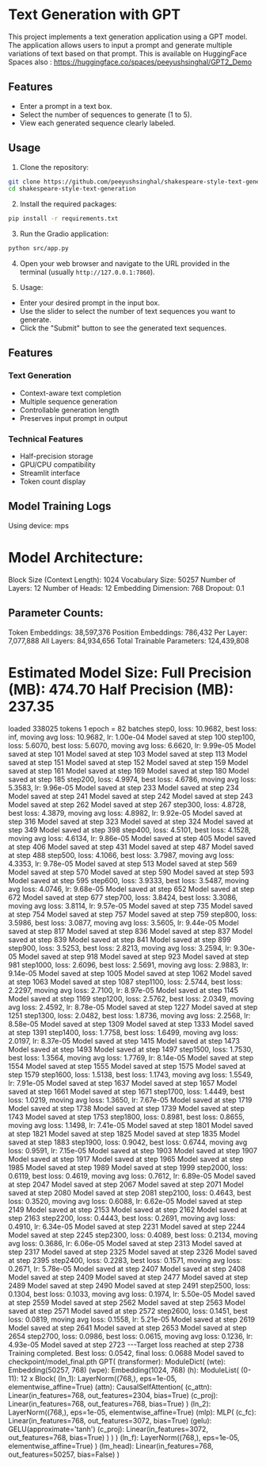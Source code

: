 # Text Generation with GPT

This project implements a text generation application using a GPT model. The application allows users to input a prompt and generate multiple variations of text based on that prompt.
This is available on HuggingFace Spaces also : https://huggingface.co/spaces/peeyushsinghal/GPT2_Demo 

## Features

- Enter a prompt in a text box.
- Select the number of sequences to generate (1 to 5).
- View each generated sequence clearly labeled.


## Usage

1. Clone the repository:

```bash
git clone https://github.com/peeyushsinghal/shakespeare-style-text-generation.git
cd shakespeare-style-text-generation
```

2. Install the required packages:

```bash
pip install -r requirements.txt
```

3. Run the Gradio application:

```bash
python src/app.py
```

4. Open your web browser and navigate to the URL provided in the terminal (usually `http://127.0.0.1:7860`).


5. Usage:

- Enter your desired prompt in the input box.
- Use the slider to select the number of text sequences you want to generate.
- Click the "Submit" button to see the generated text sequences.

## Features

### Text Generation
- Context-aware text completion
- Multiple sequence generation
- Controllable generation length
- Preserves input prompt in output

### Technical Features
- Half-precision storage
- GPU/CPU compatibility
- Streamlit interface
- Token count display

## Model Training Logs 
Using device: mps

Model Architecture:
==================================================
Block Size (Context Length): 1024
Vocabulary Size: 50257
Number of Layers: 12
Number of Heads: 12
Embedding Dimension: 768
Dropout: 0.1

Parameter Counts:
--------------------------------------------------
Token Embeddings: 38,597,376
Position Embeddings: 786,432
Per Layer: 7,077,888
All Layers: 84,934,656
Total Trainable Parameters: 124,439,808

Estimated Model Size:
Full Precision (MB): 474.70
Half Precision (MB): 237.35
==================================================

loaded 338025 tokens
1 epoch = 82 batches
step0, loss: 10.9682, best loss: inf, moving avg loss: 10.9682, lr: 1.00e-04
Model saved at step 100
step100, loss: 5.6070, best loss: 5.6070, moving avg loss: 6.6620, lr: 9.99e-05
Model saved at step 101
Model saved at step 103
Model saved at step 113
Model saved at step 151
Model saved at step 152
Model saved at step 159
Model saved at step 161
Model saved at step 169
Model saved at step 180
Model saved at step 185
step200, loss: 4.9974, best loss: 4.6786, moving avg loss: 5.3583, lr: 9.96e-05
Model saved at step 233
Model saved at step 234
Model saved at step 241
Model saved at step 242
Model saved at step 243
Model saved at step 262
Model saved at step 267
step300, loss: 4.8728, best loss: 4.3879, moving avg loss: 4.8982, lr: 9.92e-05
Model saved at step 316
Model saved at step 323
Model saved at step 324
Model saved at step 349
Model saved at step 398
step400, loss: 4.5101, best loss: 4.1528, moving avg loss: 4.6134, lr: 9.86e-05
Model saved at step 405
Model saved at step 406
Model saved at step 431
Model saved at step 487
Model saved at step 488
step500, loss: 4.1066, best loss: 3.7987, moving avg loss: 4.3353, lr: 9.78e-05
Model saved at step 513
Model saved at step 569
Model saved at step 570
Model saved at step 590
Model saved at step 593
Model saved at step 595
step600, loss: 3.9333, best loss: 3.5487, moving avg loss: 4.0746, lr: 9.68e-05
Model saved at step 652
Model saved at step 672
Model saved at step 677
step700, loss: 3.8424, best loss: 3.3086, moving avg loss: 3.8114, lr: 9.57e-05
Model saved at step 735
Model saved at step 754
Model saved at step 757
Model saved at step 759
step800, loss: 3.5986, best loss: 3.0877, moving avg loss: 3.5605, lr: 9.44e-05
Model saved at step 817
Model saved at step 836
Model saved at step 837
Model saved at step 839
Model saved at step 841
Model saved at step 899
step900, loss: 3.5253, best loss: 2.8213, moving avg loss: 3.2594, lr: 9.30e-05
Model saved at step 918
Model saved at step 923
Model saved at step 981
step1000, loss: 2.6096, best loss: 2.5691, moving avg loss: 2.9883, lr: 9.14e-05
Model saved at step 1005
Model saved at step 1062
Model saved at step 1063
Model saved at step 1087
step1100, loss: 2.5744, best loss: 2.2297, moving avg loss: 2.7100, lr: 8.97e-05
Model saved at step 1145
Model saved at step 1169
step1200, loss: 2.5762, best loss: 2.0349, moving avg loss: 2.4592, lr: 8.78e-05
Model saved at step 1227
Model saved at step 1251
step1300, loss: 2.0482, best loss: 1.8736, moving avg loss: 2.2568, lr: 8.58e-05
Model saved at step 1309
Model saved at step 1333
Model saved at step 1391
step1400, loss: 1.7758, best loss: 1.6499, moving avg loss: 2.0197, lr: 8.37e-05
Model saved at step 1415
Model saved at step 1473
Model saved at step 1493
Model saved at step 1497
step1500, loss: 1.7530, best loss: 1.3564, moving avg loss: 1.7769, lr: 8.14e-05
Model saved at step 1554
Model saved at step 1555
Model saved at step 1575
Model saved at step 1579
step1600, loss: 1.5138, best loss: 1.1743, moving avg loss: 1.5549, lr: 7.91e-05
Model saved at step 1637
Model saved at step 1657
Model saved at step 1661
Model saved at step 1671
step1700, loss: 1.4449, best loss: 1.0219, moving avg loss: 1.3650, lr: 7.67e-05
Model saved at step 1719
Model saved at step 1738
Model saved at step 1739
Model saved at step 1743
Model saved at step 1753
step1800, loss: 0.8981, best loss: 0.8655, moving avg loss: 1.1498, lr: 7.41e-05
Model saved at step 1801
Model saved at step 1821
Model saved at step 1825
Model saved at step 1835
Model saved at step 1883
step1900, loss: 0.9042, best loss: 0.6744, moving avg loss: 0.9591, lr: 7.15e-05
Model saved at step 1903
Model saved at step 1907
Model saved at step 1917
Model saved at step 1965
Model saved at step 1985
Model saved at step 1989
Model saved at step 1999
step2000, loss: 0.6119, best loss: 0.4619, moving avg loss: 0.7612, lr: 6.89e-05
Model saved at step 2047
Model saved at step 2067
Model saved at step 2071
Model saved at step 2080
Model saved at step 2081
step2100, loss: 0.4643, best loss: 0.3520, moving avg loss: 0.6088, lr: 6.62e-05
Model saved at step 2149
Model saved at step 2153
Model saved at step 2162
Model saved at step 2163
step2200, loss: 0.4443, best loss: 0.2691, moving avg loss: 0.4910, lr: 6.34e-05
Model saved at step 2231
Model saved at step 2244
Model saved at step 2245
step2300, loss: 0.4089, best loss: 0.2134, moving avg loss: 0.3686, lr: 6.06e-05
Model saved at step 2313
Model saved at step 2317
Model saved at step 2325
Model saved at step 2326
Model saved at step 2395
step2400, loss: 0.2283, best loss: 0.1571, moving avg loss: 0.2671, lr: 5.78e-05
Model saved at step 2407
Model saved at step 2408
Model saved at step 2409
Model saved at step 2477
Model saved at step 2489
Model saved at step 2490
Model saved at step 2491
step2500, loss: 0.1304, best loss: 0.1033, moving avg loss: 0.1974, lr: 5.50e-05
Model saved at step 2559
Model saved at step 2562
Model saved at step 2563
Model saved at step 2571
Model saved at step 2572
step2600, loss: 0.1451, best loss: 0.0819, moving avg loss: 0.1558, lr: 5.21e-05
Model saved at step 2619
Model saved at step 2641
Model saved at step 2653
Model saved at step 2654
step2700, loss: 0.0986, best loss: 0.0615, moving avg loss: 0.1236, lr: 4.93e-05
Model saved at step 2723
---Target loss reached at step 2738
Training completed. Best loss: 0.0542, final loss: 0.0688
Model saved to checkpoint/model_final.pth
GPT(
  (transformer): ModuleDict(
    (wte): Embedding(50257, 768)
    (wpe): Embedding(1024, 768)
    (h): ModuleList(
      (0-11): 12 x Block(
        (ln_1): LayerNorm((768,), eps=1e-05, elementwise_affine=True)
        (attn): CausalSelfAttention(
          (c_attn): Linear(in_features=768, out_features=2304, bias=True)
          (c_proj): Linear(in_features=768, out_features=768, bias=True)
        )
        (ln_2): LayerNorm((768,), eps=1e-05, elementwise_affine=True)
        (mlp): MLP(
          (c_fc): Linear(in_features=768, out_features=3072, bias=True)
          (gelu): GELU(approximate='tanh')
          (c_proj): Linear(in_features=3072, out_features=768, bias=True)
        )
      )
    )
    (ln_f): LayerNorm((768,), eps=1e-05, elementwise_affine=True)
  )
  (lm_head): Linear(in_features=768, out_features=50257, bias=False)
)

